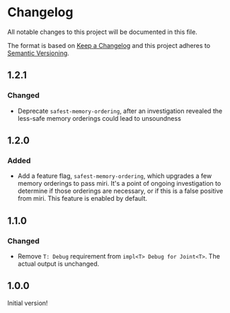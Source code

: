 # Changelog

All notable changes to this project will be documented in this file.

The format is based on [Keep a Changelog](https://keepachangelog.com/en/1.0.0/) and this project adheres to [Semantic Versioning](https://semver.org/spec/v2.0.0.html).

## 1.2.1

### Changed

- Deprecate `safest-memory-ordering`, after an investigation revealed the less-safe memory orderings could lead to unsoundness

## 1.2.0

### Added

- Add a feature flag, `safest-memory-ordering`, which upgrades a few memory orderings to pass miri. It's a point of ongoing investigation to determine if those orderings are necessary, or if this is a false positive from miri. This feature is enabled by default.

## 1.1.0

### Changed

- Remove `T: Debug` requirement from `impl<T> Debug for Joint<T>`. The actual output is unchanged.

## 1.0.0

Initial version!
